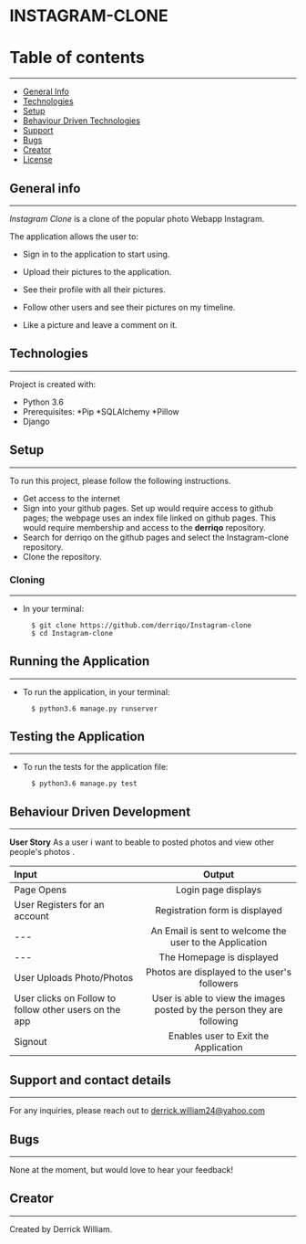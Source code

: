 # INSTAGRAM-CLONE

# Table of contents
***
* [General Info](#General-Info)
* [Technologies](#Technologies)
* [Setup](#Setup)
* [Behaviour Driven Technologies](#Behaviour-Driven-Technologies)
* [Support](#Support)
* [Bugs](#Bugs)
* [Creator](#Creator)
* [License](#License)

## General info
---
 *Instagram Clone* is a clone of the popular photo Webapp Instagram.

The application allows the user to:

* Sign in to the application to start using.

* Upload their pictures to the application.

* See their profile with all their pictures.

* Follow other users and see their pictures on my timeline.

* Like a picture and leave a comment on it.


## Technologies
---
Project is created with:
* Python 3.6
* Prerequisites:   *Pip *SQLAlchemy *Pillow
* Django

## Setup
---
To run this project, please follow the following instructions.
-   Get access to the internet
-   Sign into your github pages. Set up would require access to github pages; the webpage uses an index file linked on github pages. This would require membership and access to the **derriqo** repository.
-   Search for derriqo on the github pages and select the Instagram-clone repository.
-   Clone the repository.

### Cloning
---
* In your terminal:
        
        $ git clone https://github.com/derriqo/Instagram-clone
        $ cd Instagram-clone

## Running the Application
---
* To run the application, in your terminal:

        $ python3.6 manage.py runserver
        
        
## Testing the Application
---
* To run the tests for the application file:

        $ python3.6 manage.py test
        
## Behaviour Driven Development
---

**User Story**
As a user i want to beable to posted photos and view other people's photos .

| Input | Output |
| :---------------- | :---------------: | 
| Page Opens | Login page displays  |
| User Registers for an account | Registration form is displayed |
| --- | An Email is sent to welcome the user to the Application |
| --- | The Homepage is displayed  |
| User Uploads Photo/Photos |  Photos are displayed to the user's followers |
| User clicks on Follow to follow other users on the app| User is able to view the images posted by the person they are following |
| Signout| Enables user to Exit the Application|


## Support and contact details
---
For any inquiries, please reach out to derrick.william24@yahoo.com

## Bugs
---
None at the moment, but would love to hear your feedback!

## Creator
---

Created by Derrick William. 